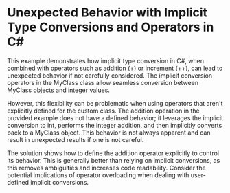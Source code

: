 # Unexpected Behavior with Implicit Type Conversions and Operators in C#

This example demonstrates how implicit type conversion in C#, when combined with operators such as addition (+) or increment (++), can lead to unexpected behavior if not carefully considered. The implicit conversion operators in the MyClass class allow seamless conversion between MyClass objects and integer values.

However, this flexibility can be problematic when using operators that aren't explicitly defined for the custom class.  The addition operation in the provided example does not have a defined behavior; it leverages the implicit conversion to int, performs the integer addition, and then implicitly converts back to a MyClass object. This behavior is not always apparent and can result in unexpected results if one is not careful.

The solution shows how to define the addition operator explicitly to control its behavior.  This is generally better than relying on implicit conversions, as this removes ambiguities and increases code readability.  Consider the potential implications of operator overloading when dealing with user-defined implicit conversions.